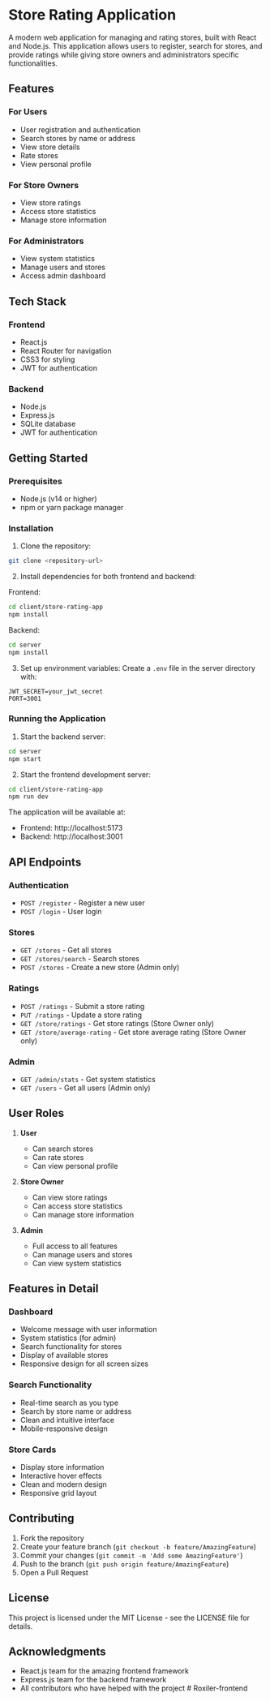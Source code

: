 # Store Rating Application

A modern web application for managing and rating stores, built with React and Node.js. This application allows users to register, search for stores, and provide ratings while giving store owners and administrators specific functionalities.

## Features

### For Users
- User registration and authentication
- Search stores by name or address
- View store details
- Rate stores
- View personal profile

### For Store Owners
- View store ratings
- Access store statistics
- Manage store information

### For Administrators
- View system statistics
- Manage users and stores
- Access admin dashboard

## Tech Stack

### Frontend
- React.js
- React Router for navigation
- CSS3 for styling
- JWT for authentication

### Backend
- Node.js
- Express.js
- SQLite database
- JWT for authentication

## Getting Started

### Prerequisites
- Node.js (v14 or higher)
- npm or yarn package manager

### Installation

1. Clone the repository:
```bash
git clone <repository-url>
```

2. Install dependencies for both frontend and backend:

Frontend:
```bash
cd client/store-rating-app
npm install
```

Backend:
```bash
cd server
npm install
```

3. Set up environment variables:
Create a `.env` file in the server directory with:
```
JWT_SECRET=your_jwt_secret
PORT=3001
```

### Running the Application

1. Start the backend server:
```bash
cd server
npm start
```

2. Start the frontend development server:
```bash
cd client/store-rating-app
npm run dev
```

The application will be available at:
- Frontend: http://localhost:5173
- Backend: http://localhost:3001

## API Endpoints

### Authentication
- `POST /register` - Register a new user
- `POST /login` - User login

### Stores
- `GET /stores` - Get all stores
- `GET /stores/search` - Search stores
- `POST /stores` - Create a new store (Admin only)

### Ratings
- `POST /ratings` - Submit a store rating
- `PUT /ratings` - Update a store rating
- `GET /store/ratings` - Get store ratings (Store Owner only)
- `GET /store/average-rating` - Get store average rating (Store Owner only)

### Admin
- `GET /admin/stats` - Get system statistics
- `GET /users` - Get all users (Admin only)

## User Roles

1. **User**
   - Can search stores
   - Can rate stores
   - Can view personal profile

2. **Store Owner**
   - Can view store ratings
   - Can access store statistics
   - Can manage store information

3. **Admin**
   - Full access to all features
   - Can manage users and stores
   - Can view system statistics

## Features in Detail

### Dashboard
- Welcome message with user information
- System statistics (for admin)
- Search functionality for stores
- Display of available stores
- Responsive design for all screen sizes

### Search Functionality
- Real-time search as you type
- Search by store name or address
- Clean and intuitive interface
- Mobile-responsive design

### Store Cards
- Display store information
- Interactive hover effects
- Clean and modern design
- Responsive grid layout

## Contributing

1. Fork the repository
2. Create your feature branch (`git checkout -b feature/AmazingFeature`)
3. Commit your changes (`git commit -m 'Add some AmazingFeature'`)
4. Push to the branch (`git push origin feature/AmazingFeature`)
5. Open a Pull Request

## License

This project is licensed under the MIT License - see the LICENSE file for details.

## Acknowledgments

- React.js team for the amazing frontend framework
- Express.js team for the backend framework
- All contributors who have helped with the project
#   R o x i l e r - f r o n t e n d  
 